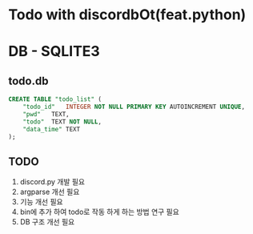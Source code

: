 # Todo with discordbOt(feat.python)

# DB - SQLITE3

## **todo.db**

```sql
CREATE TABLE "todo_list" (
	"todo_id"	INTEGER NOT NULL PRIMARY KEY AUTOINCREMENT UNIQUE,
	"pwd"	TEXT,
	"todo"	TEXT NOT NULL,
	"data_time"	TEXT
);
```

## TODO
1. discord.py 개발 필요
2. argparse 개선 필요
3. 기능 개선 필요
4. bin에 추가 하여 todo로 작동 하게 하는 방법 연구 필요
5. DB 구조 개선 필요
